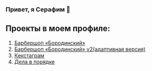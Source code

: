 ### Привет, я Серафим 👋
## Проекты в моем профиле:

1. [Барбершоп «Бородинский»](https://github.com/Seraf-seraf/Barbershop)<br>
2. [Барбершоп «Бородинский» v2(адаптивная версия)](https://github.com/Seraf-seraf/Barbershop-2v)<br>
3. [Кекстаграм](https://github.com/Seraf-seraf/kekstagram)<br>
4. [Дела в порядке]()<br>

